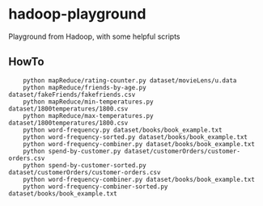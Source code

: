 # hadoop-playground
Playground from Hadoop, with some helpful scripts

## HowTo

        python mapReduce/rating-counter.py dataset/movieLens/u.data
        python mapReduce/friends-by-age.py dataset/fakeFriends/fakefriends.csv
        python mapReduce/min-temperatures.py dataset/1800temperatures/1800.csv
        python mapReduce/max-temperatures.py dataset/1800temperatures/1800.csv
        python word-frequency.py dataset/books/book_example.txt
        python word-frequency-sorted.py dataset/books/book_example.txt
        python word-frequency-combiner.py dataset/books/book_example.txt
        python spend-by-customer.py dataset/customerOrders/customer-orders.csv
        python spend-by-customer-sorted.py dataset/customerOrders/customer-orders.csv
        python word-frequency-combiner.py dataset/books/book_example.txt
        python word-frequency-combiner-sorted.py dataset/books/book_example.txt
